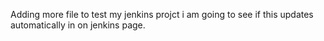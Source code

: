 Adding more file to test my jenkins projct
i am going to see if this updates automatically in on jenkins page.
